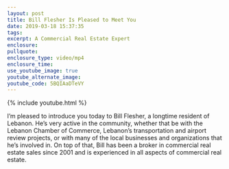 ```yaml
---
layout: post
title: Bill Flesher Is Pleased to Meet You
date: 2019-03-18 15:37:35
tags:
excerpt: A Commercial Real Estate Expert
enclosure:
pullquote:
enclosure_type: video/mp4
enclosure_time:
use_youtube_image: true
youtube_alternate_image:
youtube_code: 5BQIAaDTeVY
---
```


{% include youtube.html %}

I’m pleased to introduce you today to Bill Flesher, a longtime resident of Lebanon. He’s very active in the community, whether that be with the Lebanon Chamber of Commerce, Lebanon’s transportation and airport review projects, or with many of the local businesses and organizations that he’s involved in. On top of that, Bill has been a broker in commercial real estate sales since 2001 and is experienced in all aspects of commercial real estate.